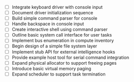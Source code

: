 - [ ] Integrate keyboard driver with console input
- [ ] Document driver initialization sequence
- [ ] Build simple command parser for console
- [ ] Handle backspace in console input
- [ ] Create interactive shell using command parser
- [ ] Outline basic system call interface for user tasks
- [ ] Implement bus enumeration in compute inventory
- [ ] Begin design of a simple file system layer
- [ ] Implement stub API for external intelligence hooks
- [ ] Provide example host tool for serial command integration
- [ ] Expand physical allocator to support freeing pages
- [ ] Introduce basic virtual memory paging
- [ ] Expand scheduler to support task termination
